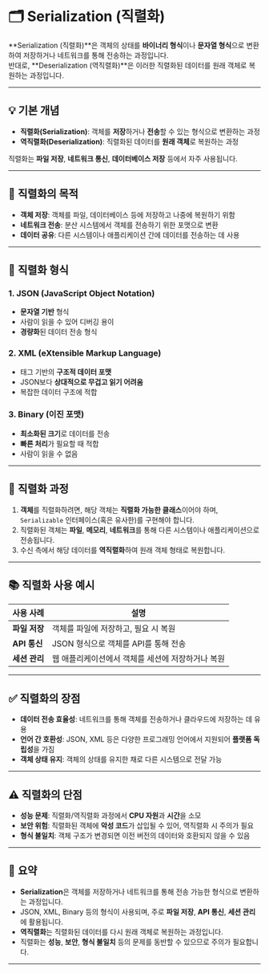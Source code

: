# 🗂️ Serialization (직렬화)

**Serialization (직렬화)**은 객체의 상태를 **바이너리 형식**이나 **문자열 형식**으로 변환하여 저장하거나 네트워크를 통해 전송하는 과정입니다.  
반대로, **Deserialization (역직렬화)**은 이러한 직렬화된 데이터를 원래 객체로 복원하는 과정입니다.

---

## 💡 기본 개념

- **직렬화(Serialization)**: 객체를 **저장**하거나 **전송**할 수 있는 형식으로 변환하는 과정
- **역직렬화(Deserialization)**: 직렬화된 데이터를 **원래 객체**로 복원하는 과정

직렬화는 **파일 저장**, **네트워크 통신**, **데이터베이스 저장** 등에서 자주 사용됩니다.

---

## 🧩 직렬화의 목적

- **객체 저장**: 객체를 파일, 데이터베이스 등에 저장하고 나중에 복원하기 위함
- **네트워크 전송**: 분산 시스템에서 객체를 전송하기 위한 포맷으로 변환
- **데이터 공유**: 다른 시스템이나 애플리케이션 간에 데이터를 전송하는 데 사용

---

## 🔧 직렬화 형식

### 1. **JSON (JavaScript Object Notation)**

- **문자열 기반** 형식
- 사람이 읽을 수 있어 디버깅 용이
- **경량화**된 데이터 전송 형식

### 2. **XML (eXtensible Markup Language)**

- 태그 기반의 **구조적 데이터 포맷**
- JSON보다 **상대적으로 무겁고 읽기 어려움**
- 복잡한 데이터 구조에 적합

### 3. **Binary (이진 포맷)**

- **최소화된 크기**로 데이터를 전송
- **빠른 처리**가 필요할 때 적합
- 사람이 읽을 수 없음

---

## 🧱 직렬화 과정

1. **객체**를 직렬화하려면, 해당 객체는 **직렬화 가능한 클래스**이어야 하며, `Serializable` 인터페이스(혹은 유사한)를 구현해야 합니다.
2. 직렬화된 객체는 **파일**, **메모리**, **네트워크**를 통해 다른 시스템이나 애플리케이션으로 전송됩니다.
3. 수신 측에서 해당 데이터를 **역직렬화**하여 원래 객체 형태로 복원합니다.

---

## 📚 직렬화 사용 예시

| 사용 사례 | 설명 |
|-----------|------|
| **파일 저장** | 객체를 파일에 저장하고, 필요 시 복원 |
| **API 통신** | JSON 형식으로 객체를 API를 통해 전송 |
| **세션 관리** | 웹 애플리케이션에서 객체를 세션에 저장하거나 복원 |

---

## ✅ 직렬화의 장점

- **데이터 전송 효율성**: 네트워크를 통해 객체를 전송하거나 클라우드에 저장하는 데 유용
- **언어 간 호환성**: JSON, XML 등은 다양한 프로그래밍 언어에서 지원되어 **플랫폼 독립성**을 가짐
- **객체 상태 유지**: 객체의 상태를 유지한 채로 다른 시스템으로 전달 가능

---

## ⚠️ 직렬화의 단점

- **성능 문제**: 직렬화/역직렬화 과정에서 **CPU 자원**과 **시간**을 소모
- **보안 위험**: 직렬화된 객체에 **악성 코드**가 삽입될 수 있어, 역직렬화 시 주의가 필요
- **형식 불일치**: 객체 구조가 변경되면 이전 버전의 데이터와 호환되지 않을 수 있음

---

## 🧠 요약

- **Serialization**은 객체를 저장하거나 네트워크를 통해 전송 가능한 형식으로 변환하는 과정입니다.
- JSON, XML, Binary 등의 형식이 사용되며, 주로 **파일 저장**, **API 통신**, **세션 관리**에 활용됩니다.
- **역직렬화**는 직렬화된 데이터를 다시 원래 객체로 복원하는 과정입니다.
- 직렬화는 **성능**, **보안**, **형식 불일치** 등의 문제를 동반할 수 있으므로 주의가 필요합니다.

---
